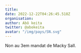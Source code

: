 ```yaml
---
title: 
date: 2022-12-22T04:26:45.518Z
organisation: 
author: Abô keita 
twitter: @abokeita
avatar: "/img/pays/SN.svg"
---
```


Non au 3em mandat de Macky Sall. 